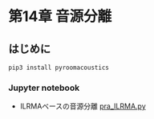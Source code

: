 # 第14章 音源分離
## はじめに
```
pip3 install pyroomacoustics
```

### Jupyter notebook
- ILRMAベースの音源分離 [pra_ILRMA.py](https://nbviewer.jupyter.org/github/tam17aki/speech_process_exercise/blob/master/AudioSourceSeparation/pra_ILRMA.ipynb)
